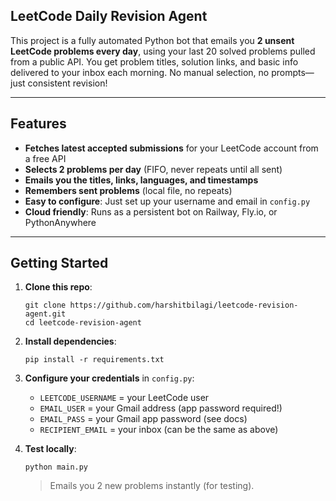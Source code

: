 ## LeetCode Daily Revision Agent

This project is a fully automated Python bot that emails you **2 unsent LeetCode problems every day**, using your last 20 solved problems pulled from a public API. You get problem titles, solution links, and basic info delivered to your inbox each morning. No manual selection, no prompts—just consistent revision!

***

## Features

- **Fetches latest accepted submissions** for your LeetCode account from a free API
- **Selects 2 problems per day** (FIFO, never repeats until all sent)
- **Emails you the titles, links, languages, and timestamps**
- **Remembers sent problems** (local file, no repeats)
- **Easy to configure**: Just set up your username and email in `config.py`
- **Cloud friendly**: Runs as a persistent bot on Railway, Fly.io, or PythonAnywhere

***

## Getting Started

1. **Clone this repo**:
    ```
    git clone https://github.com/harshitbilagi/leetcode-revision-agent.git
    cd leetcode-revision-agent
    ```

2. **Install dependencies**:
    ```
    pip install -r requirements.txt
    ```

3. **Configure your credentials** in `config.py`:
   - `LEETCODE_USERNAME` = your LeetCode user
   - `EMAIL_USER` = your Gmail address (app password required!)
   - `EMAIL_PASS` = your Gmail app password (see docs)
   - `RECIPIENT_EMAIL` = your inbox (can be the same as above)

4. **Test locally**:
    ```
    python main.py
    ```

   > Emails you 2 new problems instantly (for testing).
